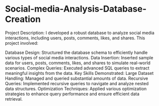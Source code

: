 # Social-media-Analysis-Database-Creation
Project Description:
I developed a robust database to analyze social media interactions, including users, posts, comments, likes, and shares. This project involved:

Database Design: Structured the database schema to efficiently handle various types of social media interactions.
Data Insertion: Inserted sample data for users, posts, comments, likes, and shares to simulate real-world scenarios.
Complex Queries: Executed advanced SQL queries to extract meaningful insights from the data.
Key Skills Demonstrated:
Large Dataset Handling: Managed and queried substantial amounts of data.
Recursive Queries: Implemented recursive queries to navigate and analyze nested data structures.
Optimization Techniques: Applied various optimization strategies to enhance query performance and ensure efficient data retrieval.
